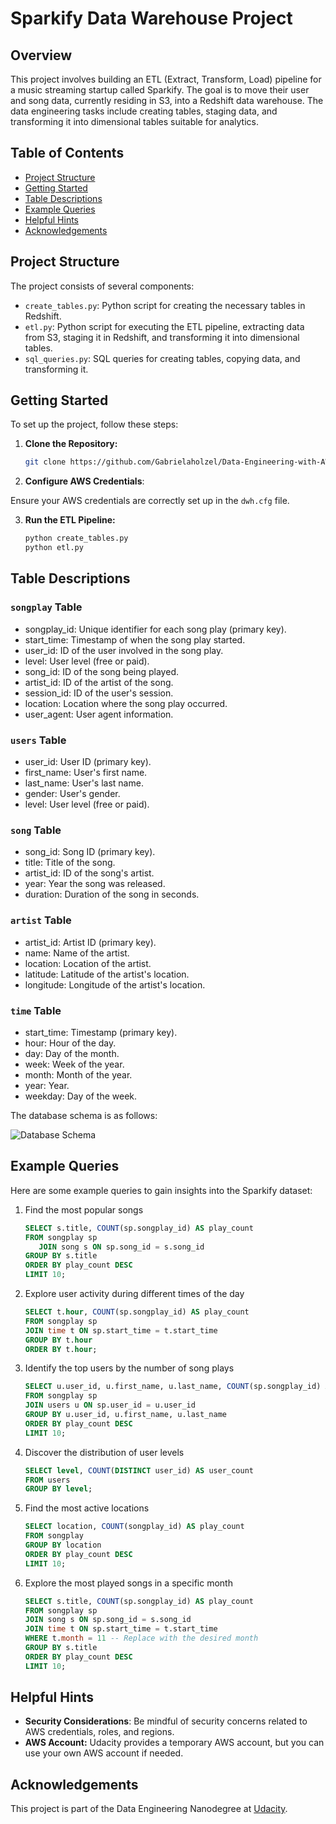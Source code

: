 # Sparkify Data Warehouse Project

## Overview

This project involves building an ETL (Extract, Transform, Load) pipeline for a music streaming startup called Sparkify. The goal is to move their user and song data, currently residing in S3, into a Redshift data warehouse. The data engineering tasks include creating tables, staging data, and transforming it into dimensional tables suitable for analytics.

## Table of Contents

- [Project Structure](#project-structure)
- [Getting Started](#getting-started)
- [Table Descriptions](#table-descriptions)
- [Example Queries](#example-queries)
- [Helpful Hints](#helpful-hints)
- [Acknowledgements](#acknowledgements)

## Project Structure

The project consists of several components:

- `create_tables.py`: Python script for creating the necessary tables in Redshift.
- `etl.py`: Python script for executing the ETL pipeline, extracting data from S3, staging it in Redshift, and transforming it into dimensional tables.
- `sql_queries.py`: SQL queries for creating tables, copying data, and transforming it.

## Getting Started

To set up the project, follow these steps:

1. **Clone the Repository:**
   ```bash
   git clone https://github.com/Gabrielaholzel/Data-Engineering-with-AWS.git

2. **Configure AWS Credentials**:

Ensure your AWS credentials are correctly set up in the `dwh.cfg` file.

3. **Run the ETL Pipeline:**
   ```bash
   python create_tables.py
   python etl.py

## Table Descriptions

### `songplay` Table
* songplay_id: Unique identifier for each song play (primary key).
* start_time: Timestamp of when the song play started.
* user_id: ID of the user involved in the song play.
* level: User level (free or paid).
* song_id: ID of the song being played.
* artist_id: ID of the artist of the song.
* session_id: ID of the user's session.
* location: Location where the song play occurred.
* user_agent: User agent information.

### `users` Table
* user_id: User ID (primary key).
* first_name: User's first name.
* last_name: User's last name.
* gender: User's gender.
* level: User level (free or paid).

### `song` Table
* song_id: Song ID (primary key).
* title: Title of the song.
* artist_id: ID of the song's artist.
* year: Year the song was released.
* duration: Duration of the song in seconds.

### `artist` Table
* artist_id: Artist ID (primary key).
* name: Name of the artist.
* location: Location of the artist.
* latitude: Latitude of the artist's location.
* longitude: Longitude of the artist's location.

### `time` Table
* start_time: Timestamp (primary key).
* hour: Hour of the day.
* day: Day of the month.
* week: Week of the year.
* month: Month of the year.
* year: Year.
* weekday: Day of the week.

The database schema is as follows:

![Database Schema](https://github.com/Gabrielaholzel/Data-Engineering-with-AWS/blob/05f1f8e6bf124f30d2c2655fc55dde1095b37f19/Cloud-Data-Warehouses/Project/database-schema.jpg)



## Example Queries
Here are some example queries to gain insights into the Sparkify dataset:

1. Find the most popular songs
   ```sql
   SELECT s.title, COUNT(sp.songplay_id) AS play_count
   FROM songplay sp
      JOIN song s ON sp.song_id = s.song_id
   GROUP BY s.title
   ORDER BY play_count DESC
   LIMIT 10;

2. Explore user activity during different times of the day
   ```sql
   SELECT t.hour, COUNT(sp.songplay_id) AS play_count
   FROM songplay sp
   JOIN time t ON sp.start_time = t.start_time
   GROUP BY t.hour
   ORDER BY t.hour;
   
3. Identify the top users by the number of song plays
   ```sql
   SELECT u.user_id, u.first_name, u.last_name, COUNT(sp.songplay_id) AS play_count
   FROM songplay sp
   JOIN users u ON sp.user_id = u.user_id
   GROUP BY u.user_id, u.first_name, u.last_name
   ORDER BY play_count DESC
   LIMIT 10;


4. Discover the distribution of user levels
   ```sql
   SELECT level, COUNT(DISTINCT user_id) AS user_count
   FROM users
   GROUP BY level;

5. Find the most active locations
   ```sql
   SELECT location, COUNT(songplay_id) AS play_count
   FROM songplay
   GROUP BY location
   ORDER BY play_count DESC
   LIMIT 10;

6. Explore the most played songs in a specific month
   ```sql
   SELECT s.title, COUNT(sp.songplay_id) AS play_count
   FROM songplay sp
   JOIN song s ON sp.song_id = s.song_id
   JOIN time t ON sp.start_time = t.start_time
   WHERE t.month = 11 -- Replace with the desired month
   GROUP BY s.title
   ORDER BY play_count DESC
   LIMIT 10;

## Helpful Hints
* **Security Considerations**: Be mindful of security concerns related to AWS credentials, roles, and regions.
* **AWS Account:** Udacity provides a temporary AWS account, but you can use your own AWS account if needed.

## Acknowledgements
This project is part of the Data Engineering Nanodegree at [Udacity](https://www.udacity.com/).
